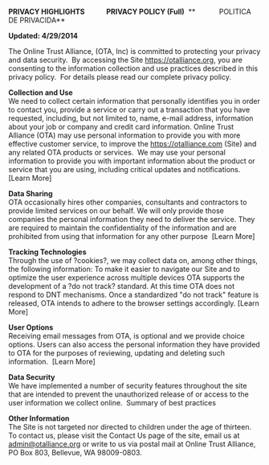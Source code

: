   
**PRIVACY HIGHLIGHTS             PRIVACY POLICY (Full)**  **            POLITICA DE PRIVACIDA**

**Updated: 4/29/2014**

The Online Trust Alliance, (OTA, Inc) is committed to protecting your privacy and data security.  By accessing the Site https://otalliance.org, you are consenting to the information collection and use practices described in this privacy policy.  For details please read our complete privacy policy.

**Collection and Use**  
We need to collect certain information that personally identifies you in order to contact you, provide a service or carry out a transaction that you have requested, including, but not limited to, name, e-mail address, information about your job or company and credit card information. Online Trust Alliance (OTA) may use personal information to provide you with more effective customer service, to improve the https://otalliance.com (Site) and any related OTA products or services.  We may use your personal information to provide you with important information about the product or service that you are using, including critical updates and notifications. \[Learn More\]

**Data Sharing**  
OTA occasionally hires other companies, consultants and contractors to provide limited services on our behalf. We will only provide those companies the personal information they need to deliver the service. They are required to maintain the confidentiality of the information and are prohibited from using that information for any other purpose  \[Learn More\]

**Tracking Technologies**  
Through the use of ?cookies?, we may collect data on, among other things, the following information: To make it easier to navigate our Site and to optimize the user experience across multiple devices OTA supports the development of a ?do not track? standard. At this time OTA does not respond to DNT mechanisms. Once a standardized "do not track" feature is released, OTA intends to adhere to the browser settings accordingly. \[Learn More\]

**User Options**  
Receiving email messages from OTA, is optional and we provide choice options. Users can also access the personal information they have provided to OTA for the purposes of reviewing, updating and deleting such information.  \[Learn More\]

**Data Security**  
We have implemented a number of security features throughout the site that are intended to prevent the unauthorized release of or access to the user information we collect online.  Summary of best practices

**Other Information**  
The Site is not targeted nor directed to children under the age of thirteen. To contact us, please visit the Contact Us page of the site, email us at admin@otalliance.org or write to us via postal mail at Online Trust Alliance, PO Box 803, Bellevue, WA 98009-0803.